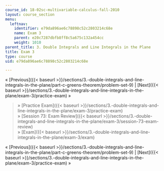 ```yaml
---
course_id: 18-02sc-multivariable-calculus-fall-2010
layout: course_section
menu:
  leftnav:
    identifier: e79da896ae6c78898c52c2803214c68e
    name: Exam 3
    parent: e20c7287dbfb8ff8c5a675c132a454cc
    weight: 1010
parent_title: 3. Double Integrals and Line Integrals in the Plane
title: Exam 3
type: course
uid: e79da896ae6c78898c52c2803214c68e

---
```


« [Previous]({{< baseurl >}}/sections/3.-double-integrals-and-line-integrals-in-the-plane/part-c-greens-theorem/problem-set-9) | [Next]({{< baseurl >}}/sections/3.-double-integrals-and-line-integrals-in-the-plane/exam-3/practice-exam) »

> » [Practice Exam]({{< baseurl >}}/sections/3.-double-integrals-and-line-integrals-in-the-plane/exam-3/practice-exam)  
> » [Session 73: Exam Review]({{< baseurl >}}/sections/3.-double-integrals-and-line-integrals-in-the-plane/exam-3/session-73-exam-review)  
> » [Exam]({{< baseurl >}}/sections/3.-double-integrals-and-line-integrals-in-the-plane/exam-3/exam)

« [Previous]({{< baseurl >}}/sections/3.-double-integrals-and-line-integrals-in-the-plane/part-c-greens-theorem/problem-set-9) | [Next]({{< baseurl >}}/sections/3.-double-integrals-and-line-integrals-in-the-plane/exam-3/practice-exam) »